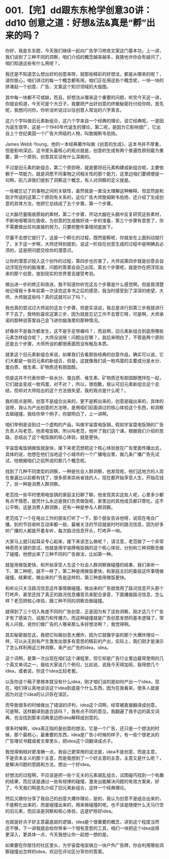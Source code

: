 # 001.【完】dd跟东东枪学创意30讲：dd10 创意之道：好想&法&真是“孵”出来的吗？ 

你好，我是东东腔，今天我们继续一起向广告学习修炼文案这门基本功，上一讲，我们谈到了三种不同的洞察，咱们介绍的概念越来越多，我猜也许你会有疑问了，咱们知道这些有什么用呢？。

我还是不知道怎么想出好的创意来呀，就那些精彩的好想法，都是从哪来的呢？，请你放心，咱们讲过的每一个概念都有用，咱们正在用这些个概念呢，一块一块的拼凑起一个创意、广告、文案这个知识领域的大版图。

其中每一块都不可或缺，而且，好想法从哪来这个重要的问题，听完今天这一讲，你就会知道，今天可是个大日子，我要把产出好创意的终极秘密托付给你啦，首先呢，我想问问你，你听没听说过以往创意人常说的六字真言。

这六个字叫做旧元素新组合，这六个字来自一个经典的理论，说它经典呢，一是因为诞生很早，这是一个1940年代诞生的理论，第二呢，是因为它影响很广，它出自上个世纪美国一个广告大师级的人物，叫詹姆斯韦伯扬。

James Webb Young，他的一本经典著作叫做《创意的生成》，这本书并不厚重，但是影响深远，这书里头最核心的观点就是，创意的生成有两个普遍性原则最为重要，第一个原则，创意其实没有什么深奥的。

不过是旧元素的新组合，第二个原则呀，就是要将旧元素构建成新组合呢，主要依赖于一项能力，就是洞悉不同事物之间相关性的那个能力，这里边咱们要顺便提一句啊，前几讲我们提到了洞察这个概念，有人对洞察的定义就是。

一些被忘记了的事物之间的关联性，虽然我是一直没太理解这种解释，但显然是和刚才所说的这第二个原则有关系的，这位广告大师詹姆斯韦伯扬，还介绍了生成创意的具体方法，他把它总结成了五个步骤，第一个步骤。

让大脑尽量吸收原始的素材，第二个步骤，开动大脑在头脑中反复研究这些素材，不断地咀嚼消化吸收，为创意的生成做好进一步的准备，第三个步骤有意思了，你不需要做出任何直接的努力，只要把整件事情彻底放下。

尽量不去想它就行了，这是一个孵化的过程，既然是孵呢，你就坐在上面别动就行了，关于这一步啊，大师还特别提到，说这一阶段在创意生成的过程中是明确且必须的，这是把问题交给你的潜意识。

让你的潜意识投入这个创作的过程，第四步也厉害了，大师说第四步就是创意会自动浮现在你的脑海里，问题的答案会自己出现，第五个步骤呢，就是你在把浮现出来的那个创意，放到现实的世界里去接受考验。

做出进一步的修正和改进，我不知道你听完这五个步骤是什么感觉啊，但是我清楚地记得我十多年前第一次读完这本书之后的感受，我当时感受到了深深的绝望，大师，大师就这些吗？真的这就可以了吗？。

我也真的尝试过大师说的这五个步骤，但是实话说，我总是进行到第三步我就进行不下去了，我特别喜欢这第三步，因为就是忘记工作不去管它呀，可是啊，大师承诺的那种说答案自己会飞进你脑海里的那种情况。

好像并不是每次都发生，这不是手足带痛吗？，而且啊，旧元素新组合到底用哪些元素怎样组合呢？，大师没说呀！问题出在哪？，我后来明白了，不管是两个原则还是五个步骤，大师所谈的都很表面而没有触及本质。

就拿这个旧元素新组合来说，如果我们去看那些经典的创意作品，确实可以说，它们大都是一些旧元素的新组合，但是，这就像我们说一枚鸡蛋的主要成分是水分、蛋白质、维生素、矿物质还有胆固醇。

但是这并不代表你把一些水分、蛋白质、维生素、矿物质还有胆固醇搅拌在一起，它们就会变成一枚鸡蛋，对不对？，所以，很抱歉，我认可旧元素新组合这个总结，但却对大师给出的这个方法很失望，我的观点是什么呢？。

我的观点是啊，创意不是组合出来的，更不是孵出来的，创意是碰出来的，具体的说呀，我认为产出创意的方法呀，是用咱们前面讲过的核心体验这个东西，和洞察去做碰撞，我给你举个例子，你就明白了，上一讲啊。

咱们举例是谈到过一个虚构的产品，叫做宇宙盘电饭锅，假如宇宙盘电饭锅的广告负责人叫老范，他卖电饭锅，所以叫老范，他听了我们这个课，根据我们介绍的思路，总结出了这个电饭锅的核心体验，就是更快。

宇宙盘电饭锅做饭就是快，接下来老范想把这个核心体验放在广告里面传播出去，具体的说，他想在他们当地这个小城市的一个广播电台里，做几条广播广告先试试，他根据咱们之前所说的那几个概念呢。

找到了几种不同类型的洞察，一种是社会人群洞察，他发现呢，他们这地方的人现在普遍比以前都有钱了，很多原来崇尚省钱的人，现在都开始享受人生，开始花钱了，另一种是消费人群洞察。

老范找一些平时使用电饭锅的家庭主妇聊了聊，他发现其实这些人呢，心里多少都有点不情愿，就凭什么永远是我们负责做饭呢，家里边的其他成员都只管吃，这不公平啊，这是消费人群洞察，还有一种是参与人群洞察。

老范找了一个在电台工作的朋友打听了一下，那个朋友告诉他呀，说现在电台广播，别的节目收听互动率都一般，最被关注的节目就是时时的路况信息，因为好多听广播的人都是开着车听，每次路况信息开头，叮咚声一响。

大家马上就只起耳朵专心起来，接下来该怎么做呢？，请注意，老范做了一个非常神奇而关键的尝试，他就是用宇宙牌电饭锅的这个核心体验，分别和三种洞察去做了碰撞，他想出来了三种不同的广告做法，比如第一种。

就是用做饭更快，和开始享受人生这个社会人群洞察做碰撞的结果，我们来听一下，第二种呢，就不一样了，第二种是用做饭更快，和家庭主妇的委屈这件事情做碰撞，结果呢，做出来的广告是这样的，第三种是用做饭更快。

和听众只关注路况信息这件事情做碰撞，做出来的广告就借用了路况信息开头那个叮咚声，甚至还找了真正的路况信息播音员来配合录音，下面播报路况信息，怎么样？老范把核心体验，跟三种不同的洞察去做碰撞。

就得到了三个切入角度不同的广告创意，正是因为有了这些洞察，刚才这几个广告才有了感染力、说服力和传播力，而这种碰撞就是广告创意发想的基本逻辑了，常有人问我，说你们做广告的人哪来那么多好想法啊？，我觉得啊。

其实秘密就在这，我把它叫做创意大爆炸，因为它就像宇宙的那个大爆炸理论一样，可以从无到有产生激发出很多有意思的精彩的产出，实际上，我们刚才是演示了怎么样利用这三种洞察，来产出广告的idea，idea。

这个词啊，是第一次出现在咱们这个课程里，但它却是广告行业里边最常使用的几个英文单词之一，我给大家说几个例句，比如说，说我今天得加班，我得想几个idea，或者说，你这个idea比较老套。

以及你这个稿子里根本就没有什么idea，刚才咱们谈的是如何产出一个idea，现在，咱们得认真地谈谈这个idea到底是个什么东西，因为在我看来，很多人就是因为对这个idea的认识存在误区。

而导致很多的时候做出了错误的评判，idea这个词啊，经常被直接翻译成创意，可是啊，这样翻译到底合适吗？，我有点不同的意见，我翻遍了我手边的英文词典，也没找到那本词典里边把idea解释成创意的。

很多时候啊，idea真正指的是创意的想法，它是一个广告，还只是一个想法的时候，那个最核心，最重要的东西，idea是广告小时候的样子，有一些个很老派的广告理论书籍或者文章里头，把idea这个词翻译成点子。

我觉得倒相对更准确一点，我自己更常用的说法是，idea不是创意，而是主意，不是资本主义的那个主意，而是我想到了一个好主意的主意，主意又是什么呢？，是解决问题的思路和方法，想出一个好idea。

好想法的过程啊，不应该是把一些个无关的元素胡乱组合，试图碰巧找到一个有趣的结果，而应该是通过一些有规律的碰撞，激发出能解决问题的有效方案来，好了，今天我们啊是先介绍了旧元素新组合，这样一个经典理论。

然后又跟你分享了我自己的创意大爆炸理论，是的，我认为创意不是组合出来的，不是孵化出来的，而是碰撞出来的，用来做碰撞的呢，也不该是随便什么天马行空的旧元素，而应该是洞察和核心体验，这是铲除好idea。

也就是好点子好主意最底层的逻辑，idea是个很重要的概念，讲到这个程度当然还不够，下一讲我就会给你带来一个很有意思的工具，咱们一块把这个idea谈得更深入，更具体一点，今天我想让你一起想一想的是。

如果要在你居住的社区里头，为宇宙盘电饭锅立一块户外广告牌，你会利用哪些洞察碰撞出怎样的idea，欢迎在评论区分享你的答案。